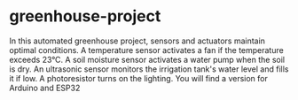 # greenhouse-project
In this automated greenhouse project, sensors and actuators maintain optimal conditions. A temperature sensor activates a fan if the temperature exceeds 23°C. A soil moisture sensor activates a water pump when the soil is dry. An ultrasonic sensor monitors the irrigation tank's water level and fills it if low. A photoresistor turns on the lighting.
You will find a version for Arduino and ESP32


